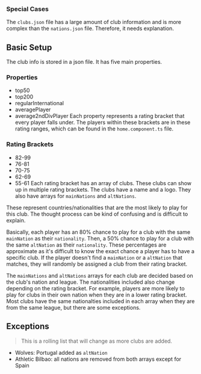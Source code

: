 ### Special Cases

The `clubs.json` file has a large amount of club information and is more complex than the `nations.json` file. Therefore, it needs explanation.

## Basic Setup

The club info is stored in a json file. It has five main properties.
### Properties
* top50
* top200
* regularInternational
* averagePlayer
* average2ndDivPlayer
Each property represents a rating bracket that every player falls under. The players within these brackets are in these rating ranges, which can be found in the `home.component.ts` file.
### Rating Brackets
* 82-99
* 76-81
* 70-75
* 62-69
* 55-61
Each rating bracket has an array of clubs. These clubs can show up in multiple rating brackets. The clubs have a name and a logo. They also have arrays for `mainNations` and `altNations`.

These represent countries/nationalities that are the most likely to play for this club. The thought process can be kind of confusing and is difficult to explain. 

Basically, each player has an 80% chance to play for a club with the same `mainNation` as their `nationality`. Then, a 50% chance to play for a club with the same `altNation` as their `nationality`. These percentages are approximate as it's difficult to know the exact chance a player has to have a specific club. If the player doesn't find a `mainNation` or a `altNation` that matches, they will randomly be assigned a club from their rating bracket.

The `mainNations` and `altNations` arrays for each club are decided based on the club's nation and league. The nationalities included also change depending on the rating bracket. For example, players are more likely to play for clubs in their own nation when they are in a lower rating bracket. Most clubs have the same nationalties included in each array when they are from the same league, but there are some exceptions.

## Exceptions
> This is a rolling list that will change as more clubs are added.
* Wolves: Portugal added as `altNation`
* Athletic Bilbao: all nations are removed from both arrays except for Spain